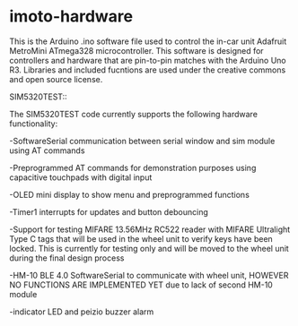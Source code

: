 # imoto-hardware

This is the Arduino .ino software file used to control the in-car unit Adafruit MetroMini ATmega328 microcontroller.
This software is designed for controllers and hardware that are pin-to-pin matches with the Arduino Uno R3.
Libraries and included fucntions are used under the creative commons and open source license.

SIM5320TEST::

The SIM5320TEST code currently supports the following hardware functionality:

  -SoftwareSerial communication between serial window and sim module using AT commands
  
  -Preprogrammed AT commands for demonstration purposes using capacitive touchpads with digital input
  
  -OLED mini display to show menu and preprogrammed functions
  
  -Timer1 interrupts for updates and button debouncing
  
  -Support for testing MIFARE 13.56MHz RC522 reader with MIFARE Ultralight Type C tags
  that will be used in the wheel unit to verify keys have been locked. This is currently for testing only
  and will be moved to the wheel unit during the final design process
  
  -HM-10 BLE 4.0 SoftwareSerial to communicate with wheel unit, HOWEVER NO FUNCTIONS ARE IMPLEMENTED YET due to lack
  of second HM-10 module
  
  -indicator LED and peizio buzzer alarm

